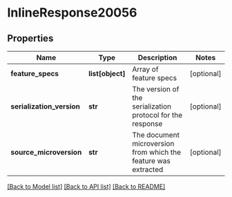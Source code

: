 # InlineResponse20056

## Properties
Name | Type | Description | Notes
------------ | ------------- | ------------- | -------------
**feature_specs** | **list[object]** | Array of feature specs | [optional] 
**serialization_version** | **str** | The version of the serialization protocol for the response | [optional] 
**source_microversion** | **str** | The document microversion from which the feature was extracted | [optional] 

[[Back to Model list]](../README.md#documentation-for-models) [[Back to API list]](../README.md#documentation-for-api-endpoints) [[Back to README]](../README.md)


